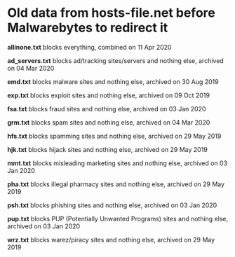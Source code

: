 # Old data from hosts-file.net before Malwarebytes to redirect it
<p></p>
<p><b>allinone.txt</b> blocks everything, combined on 11 Apr 2020</p>
<p></p>
<p><b>ad_servers.txt</b> blocks ad/tracking sites/servers and nothing else, archived on 04 Mar 2020</p>
<p><b>emd.txt</b> blocks malware sites and nothing else, archived on 30 Aug 2019</p>
<p><b>exp.txt</b> blocks exploit sites and nothing else, archived on 09 Oct 2019</p>
<p><b>fsa.txt</b> blocks fraud sites and nothing else, archived on 03 Jan 2020</p>
<p><b>grm.txt</b> blocks spam sites and nothing else, archived on 04 Mar 2020</p>
<p><b>hfs.txt</b> blocks spamming sites and nothing else, archived on 29 May 2019</p>
<p><b>hjk.txt</b> blocks hijack sites and nothing else, archived on 29 May 2019</p>
<p><b>mmt.txt</b> blocks misleading marketing sites and nothing else, archived on 03 Jan 2020</p>
<p><b>pha.txt</b> blocks illegal pharmacy sites and nothing else, archived on 29 May 2019</p>
<p><b>psh.txt</b> blocks phishing sites and nothing else, archived on 03 Jan 2020</p>
<p><b>pup.txt</b> blocks PUP (Potentially Unwanted Programs) sites and nothing else, archived on 03 Jan 2020</p>
<p><b>wrz.txt</b> blocks warez/piracy sites and nothing else, archived on 29 May 2019</p>
